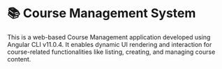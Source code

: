 # 📚 Course Management System
This is a web-based Course Management application developed using Angular CLI v11.0.4. It enables dynamic UI rendering and interaction for course-related functionalities like listing, creating, and managing course content.
